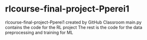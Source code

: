# rlcourse-final-project-Pperei1
rlcourse-final-project-Pperei1 created by GitHub Classroom
main.py contains the code for the RL project
The rest is the code for the data preprocessing and training for ML
